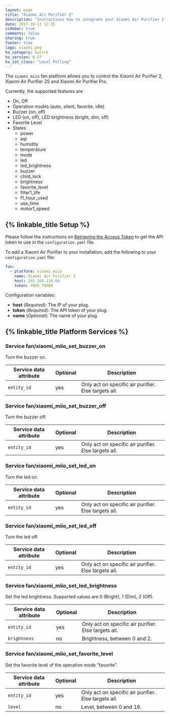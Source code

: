 ```yaml
---
layout: page
title: "Xiaomi Air Purifier 2"
description: "Instructions how to integrate your Xiaomi Air Purifier 2 within Home Assistant."
date: 2017-10-13 12:35
sidebar: true
comments: false
sharing: true
footer: true
logo: xiaomi.png
ha_category: Switch
ha_version: 0.57
ha_iot_class: "Local Polling"
---
```


The `xiaomi_miio` fan platform allows you to control the Xiaomi Air Purifier 2, Xiaomi Air Purifier 2S and Xiaomi Air Purifier Pro.

Currently, the supported features are

* On, Off
* Operation modes (auto, silent, favorite, idle)
* Buzzer (on, off)
* LED (on, off), LED brightness (bright, dim, off)
* Favorite Level
* States
  - power
  - aqi
  - humidity
  - temperature
  - mode
  - led
  - led_brightness
  - buzzer
  - child_lock
  - brightness
  - favorite_level
  - filter1_life
  - f1_hour_used
  - use_time
  - motor1_speed

## {% linkable_title Setup %}

Please follow the instructions on [Retrieving the Access Token](/components/vacuum.xiaomi_miio/#retrieving-the-access-token) to get the API token to use in the `configuration.yaml` file.

To add a Xiaomi Air Purifier to your installation, add the following to your `configuration.yaml` file:

```yaml
fan:
  - platform: xiaomi_miio
    name: Xiaomi Air Purifier 2
    host: 192.168.130.66
    token: YOUR_TOKEN
```

Configuration variables:
- **host** (*Required*): The IP of your plug.
- **token** (*Required*): The API token of your plug.
- **name** (*Optional*): The name of your plug.

## {% linkable_title Platform Services %}

### Service fan/xiaomi_miio_set_buzzer_on

Turn the buzzer on.

| Service data attribute    | Optional | Description                                           |
|---------------------------|----------|-------------------------------------------------------|
| `entity_id`               |      yes | Only act on specific air purifier. Else targets all.  |

### Service fan/xiaomi_miio_set_buzzer_off

Turn the buzzer off.

| Service data attribute    | Optional | Description                                           |
|---------------------------|----------|-------------------------------------------------------|
| `entity_id`               |      yes | Only act on specific air purifier. Else targets all.  |

### Service fan/xiaomi_miio_set_led_on

Turn the led on.

| Service data attribute    | Optional | Description                                           |
|---------------------------|----------|-------------------------------------------------------|
| `entity_id`               |      yes | Only act on specific air purifier. Else targets all.  |

### Service fan/xiaomi_miio_set_led_off

Turn the led off.

| Service data attribute    | Optional | Description                                           |
|---------------------------|----------|-------------------------------------------------------|
| `entity_id`               |      yes | Only act on specific air purifier. Else targets all.  |

### Service fan/xiaomi_miio_set_led_brightness

Set the led brightness. Supported values are 0 (Bright), 1 (Dim), 2 (Off).

| Service data attribute    | Optional | Description                                           |
|---------------------------|----------|-------------------------------------------------------|
| `entity_id`               |      yes | Only act on specific air purifier. Else targets all.  |
| `brightness`              |       no | Brightness, between 0 and 2.                          |

### Service fan/xiaomi_miio_set_favorite_level

Set the favorite level of the operation mode "favorite".

| Service data attribute    | Optional | Description                                           |
|---------------------------|----------|-------------------------------------------------------|
| `entity_id`               |      yes | Only act on specific air purifier. Else targets all.  |
| `level`                   |       no |  Level, between 0 and 16.                             |
